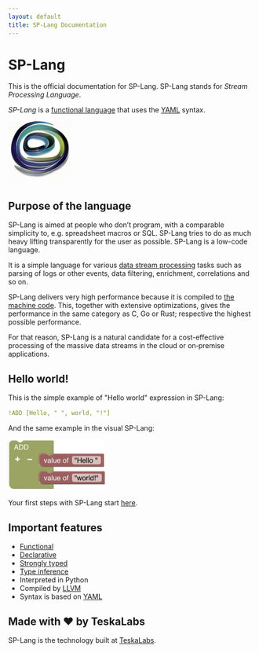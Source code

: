 ```yaml
---
layout: default
title: SP-Lang Documentation
---
```


# SP-Lang

This is the official documentation for SP-Lang. SP-Lang stands for _Stream Processing Language_.

_SP-Lang_ is a [functional language](https://en.wikipedia.org/wiki/Functional_programming) that uses the [YAML](https://en.wikipedia.org/wiki/YAML) syntax.

<img src="splang-logo.jpg" alt="SP-lang logo" style="width: 128px;" />


## Purpose of the language

SP-Lang is aimed at people who don’t program, with a comparable simplicity to, e.g. spreadsheet macros or SQL.
SP-Lang tries to do as much heavy lifting transparently for the user as possible.
SP-Lang is a low-code language.

It is a simple language for various [data stream processing](https://en.wikipedia.org/wiki/Event_stream_processing) tasks such as parsing of logs or other events, data filtering, enrichment, correlations and so on.

SP-Lang delivers very high performance because it is compiled to <a href="https://en.wikipedia.org/wiki/Machine_code">the machine code<a>.
This, together with extensive optimizations, gives the performance in the same category as C, Go or Rust; respective the highest possible performance.

For that reason, SP-Lang is a natural candidate for a cost-effective processing of the massive data streams in the cloud or on‑premise applications.


## Hello world!

This is the simple example of "Hello world" expression in SP-Lang:


```yaml
!ADD [Hello, " ", world, "!"]
```

And the same example in the visual SP-Lang:

<img src="visual-hello-world.jpg" alt="Visual Hello world in SP-Lang" style="width: 197px;" />


Your first steps with SP-Lang start [here](tutorial).

## Important features
  
 * [Functional](https://en.wikipedia.org/wiki/Functional_programming)
 * [Declarative](https://en.wikipedia.org/wiki/Declarative_programming)
 * [Strongly typed](https://en.wikipedia.org/wiki/Strong_and_weak_typing)
 * [Type inference](https://en.wikipedia.org/wiki/Type_inference)
 * Interpreted in Python
 * Compiled by [LLVM](https://llvm.org/)
 * Syntax is based on [YAML](https://en.wikipedia.org/wiki/YAML)
  

## Made with ❤️ by TeskaLabs

SP-Lang is the technology built at [TeskaLabs](https://www.teskalabs.com).  
